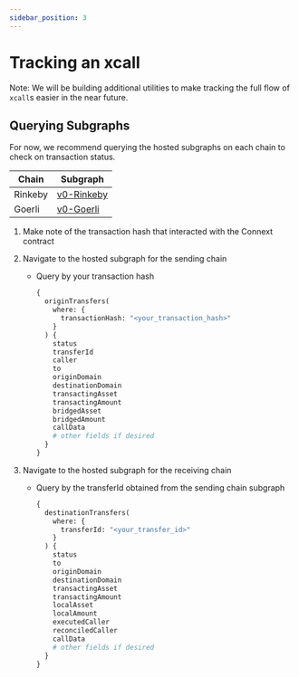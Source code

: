 ```yaml
---
sidebar_position: 3
---
```


# Tracking an xcall

Note: We will be building additional utilities to make tracking the full flow of `xcall`s easier in the near future. 

## Querying Subgraphs

For now, we recommend querying the hosted subgraphs on each chain to check on transaction status.

| Chain | Subgraph |
| --- | --- |
| Rinkeby | [v0-Rinkeby](https://thegraph.com/hosted-service/subgraph/connext/nxtp-amarok-runtime-v0-rinkeby) |
| Goerli | [v0-Goerli](https://thegraph.com/hosted-service/subgraph/connext/nxtp-amarok-runtime-v0-goerli) |

1.  Make note of the transaction hash that interacted with the Connext contract

2.  Navigate to the hosted subgraph for the sending chain
    - Query by your transaction hash
        
        ```graphql
        {
          originTransfers(
            where: {
              transactionHash: "<your_transaction_hash>"
            }
          ) {
            status
            transferId
            caller
            to
            originDomain
            destinationDomain
            transactingAsset
            transactingAmount
            bridgedAsset
            bridgedAmount
            callData
            # other fields if desired
          }
        }
        ```
        
3.  Navigate to the hosted subgraph for the receiving chain
    - Query by the transferId obtained from the sending chain subgraph
        
        ```graphql
        {
          destinationTransfers(
            where: {
              transferId: "<your_transfer_id>"
            }
          ) {
            status
            to
            originDomain
            destinationDomain
            transactingAsset
            transactingAmount
            localAsset
            localAmount
            executedCaller
            reconciledCaller
            callData
            # other fields if desired
          }
        }
        ```
